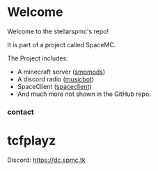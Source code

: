 # Welcome 
Welcome to the stellarspmc's repo!

It is part of a project called SpaceMC.

The Project includes:
- A minecraft server ([smpmods](https://github.com/stellarspmc/smpmods))
- A discord radio ([musicbot](https://github.com/stellarspmc/musicbot))
- SpaceClient ([spaceclient](https://github.com/stellarspmc/spaceclient-revived))
- And much more not shown in the GitHub repo.

### contact
# tcfplayz
Discord: https://dc.spmc.tk
